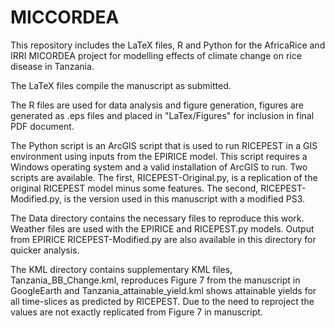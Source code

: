 MICCORDEA
========

This repository includes the LaTeX files, R and Python for the AfricaRice and IRRI MICORDEA project for modelling effects of climate change on rice disease in Tanzania.

The LaTeX files compile the manuscript as submitted.

The R files are used for data analysis and figure generation, figures are generated as .eps files and placed in "LaTex/Figures" for inclusion in final PDF document.

The Python script is an ArcGIS script that is used to run RICEPEST in a GIS environment using inputs from the EPIRICE model. This script requires a Windows operating system and a valid installation of ArcGIS to run. Two scripts are available. The first, RICEPEST-Original.py, is a replication of the original RICEPEST model minus some features. The second, RICEPEST-Modified.py, is the version used in this manuscript with a modified PS3.

The Data directory contains the necessary files to reproduce this work. Weather files are used with the EPIRICE and RICEPEST.py models. Output from EPIRICE RICEPEST-Modified.py are also available in this directory for quicker analysis.

The KML directory contains supplementary KML files, Tanzania_BB_Change.kml, reproduces Figure 7 from the manuscript in GoogleEarth and Tanzania_attainable_yield.kml shows attainable yields for all time-slices as predicted by RICEPEST. Due to the need to reproject the values are not exactly replicated from Figure 7 in manuscript.
